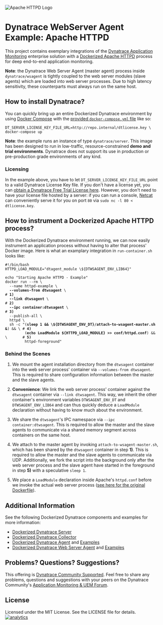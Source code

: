 ![Apache HTTPD Logo](https://github.com/dynaTrace/Dynatrace-Docker/blob/images/apache-httpd-logo.png)

# Dynatrace WebServer Agent Example: Apache HTTPD

This project contains exemplary integrations of the [Dynatrace Application Monitoring](http://www.dynatrace.com/en/products/application-monitoring.html) enterprise solution with a [Dockerized Apache HTTPD](https://hub.docker.com/_/httpd/) process for deep end-to-end application monitoring.

**Note**: the Dynatrace Web Server Agent (master agent) process inside `dynatrace/wsagent` is tightly coupled to the web server modules (slave agents) which are loaded into web server processes. Due to high latency sensitivity, these counterparts must always run on the same host.

## How to install Dynatrace?

You can quickly bring up an entire Dockerized Dynatrace environment by using [Docker Compose](https://docs.docker.com/compose/) with the [provided `docker-compose.yml` file](https://github.com/dynaTrace/Dynatrace-Docker/blob/master/docker-compose.yml) like so:

```
DT_SERVER_LICENSE_KEY_FILE_URL=http://repo.internal/dtlicense.key \
docker-compose up
```

**Note**: the example runs an instance of type `dynatrace/server`. This image has been designed to run in low-traffic, resource-constrained **demo and trial environments**. Dynatrace does not support its use in production or pre-production grade environments of any kind.

### Licensing

In the example above, you have to let `DT_SERVER_LICENSE_KEY_FILE_URL` point to a valid Dynatrace License Key file. If you don't have a license yet, you can [obtain a Dynatrace Free Trial License here](http://bit.ly/dttrial-docker-github). However, you don't need to have your license file hosted by a server: if you can run a console, [Netcat](https://en.wikipedia.org/wiki/Netcat) can conveniently serve it for you on port `80` via `sudo nc -l 80 < dtlicense.key`.

## How to instrument a Dockerized Apache HTTPD process?

With the Dockerized Dynatrace environment running, we can now easily instrument an application process without having to alter that process' Docker image. Here is what an examplary integration in `run-container.sh` looks like:

<pre><code>#!/bin/bash
HTTPD_LOAD_MODULE="dtagent_module \${DTWSAGENT_ENV_LIB64}"

echo "Starting Apache HTTPD - Example"
docker run --rm \
  --name httpd-example \
  <strong>--volumes-from dtwsagent</strong> \                                                  # <strong>1)</strong>
  <strong>--link dtwsagent</strong> \                                                          # <strong>2)</strong>
  <strong>--ipc container:dtwsagent</strong> \                                                 # <strong>3)</strong>
  --publish-all \
  httpd \
  sh -c "(<strong>sleep 1 && \${DTWSAGENT_ENV_DT}/attach-to-wsagent-master.sh &</strong>) && \ # <strong>4)</strong>
         (<strong>echo LoadModule ${HTTPD_LOAD_MODULE} >> conf/httpd.conf</strong>) && \       # <strong>5)</strong>
         httpd-foreground"
</code></pre>

### Behind the Scenes

1) We mount the agent installation directory from the `dtwsagent` container into the web server process' container via `--volumes-from dtwsagent`. This is required to share configuration information between the master and the slave agents.

2) **Convenience**: We link the web server process' container against the `dtwsagent` container via `--link dtwsagent`. This way, we inherit the other container's environment variables `DTWSAGENT_ENV_DT` and `DTWSAGENT_ENV_LIB64` and can thus quickly deduce a `LoadModule` declaration without having to know much about the environment.

3) We share the `dtwsagent`'s IPC namespace via `--ipc container:dtwsagent`. This is required to allow the master and the slave agents to communicate via a shared memory segment across containers on the same host.

4) We attach to the master agent by invoking `attach-to-wsagent-master.sh`, which has been shared by the `dtwsagent` container in step **1)**. This is required to allow the master and the slave agents to communicate via UDP. Additionally, we fork the script into the background only after the web server process and the slave agent have started in the foreground in step **5)** with a speculative `sleep 1`.

5) We place a `LoadModule` declaration inside Apache's `httpd.conf` before we invoke the actual web server process ([see here for the original Dockerfile](https://github.com/docker-library/httpd/blob/1f1f7d39d5fe5aebeedea6872786b4e3ce0ebcc9/2.4/Dockerfile)).

## Additional Information

See the following Dockerized Dynatrace components and examples for more information:

- [Dockerized Dynatrace Server](https://github.com/dynaTrace/Dynatrace-Docker/tree/master/Dynatrace-Server)
- [Dockerized Dynatrace Collector](https://github.com/dynaTrace/Dynatrace-Docker/tree/master/Dynatrace-Collector)
- [Dockerized Dynatrace Agent](https://github.com/dynaTrace/Dynatrace-Docker/tree/master/Dynatrace-Agent) and [Examples](https://github.com/dynaTrace/Dynatrace-Docker/tree/master/Dynatrace-Agent-Examples)
- [Dockerized Dynatrace Web Server Agent](https://github.com/dynaTrace/Dynatrace-Docker/tree/master/Dynatrace-WebServer-Agent) and [Examples](https://github.com/dynaTrace/Dynatrace-Docker/tree/master/Dynatrace-WebServer-Agent-Examples)

## Problems? Questions? Suggestions?

This offering is [Dynatrace Community Supported](https://community.dynatrace.com/community/display/DL/Support+Levels#SupportLevels-Communitysupported/NotSupportedbyDynatrace(providedbyacommunitymember)). Feel free to share any problems, questions and suggestions with your peers on the Dynatrace Community's [Application Monitoring & UEM Forum](https://answers.dynatrace.com/spaces/146/index.html).

## License

Licensed under the MIT License. See the LICENSE file for details.
[![analytics](https://www.google-analytics.com/collect?v=1&t=pageview&_s=1&dl=https%3A%2F%2Fgithub.com%2FdynaTrace&dp=%2FDynatrace-Docker%2FDynatrace-WebServer-Agent-Examples%2Fhttpd&dt=Dynatrace-Docker%2FDynatrace-WebServer-Agent-Examples%2Fhttpd&_u=Dynatrace~&cid=github.com%2FdynaTrace&tid=UA-54510554-5&aip=1)]()